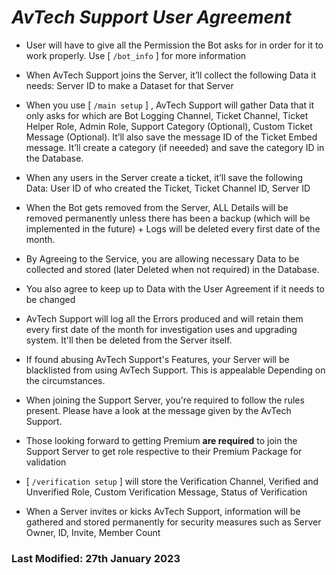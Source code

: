 # ***AvTech Support User Agreement***

- User will have to give all the Permission the Bot asks for in order for it to work properly. Use [ `/bot_info` ] for more information

- When AvTech Support joins the Server, it’ll collect the following Data it needs: Server ID to make a Dataset for that Server

- When you use [ `/main setup` ] , AvTech Support will gather Data that it only asks for which are Bot Logging Channel, Ticket Channel, Ticket Helper Role, Admin Role, Support Category (Optional), Custom Ticket Message (Optional). It’ll also save the message ID of the Ticket Embed message. It’ll create a category (if neeeded) and save the category ID in the Database.

- When any users in the Server create a ticket, it’ll save the following Data: User ID of who created the Ticket, Ticket Channel ID, Server ID

- When the Bot gets removed from the Server, ALL Details will be removed permanently unless there has been a backup (which will be implemented in the future) + Logs will be deleted every first date of the month.

- By Agreeing to the Service, you are allowing necessary Data to be collected and stored (later Deleted when not required) in the
Database.

- You also agree to keep up to Data with the User Agreement if it needs to be changed

- AvTech Support will log all the Errors produced and will retain them every first date of the month for investigation uses and upgrading system. It'll then be deleted from the Server itself.

- If found abusing AvTech Support's Features, your Server will be blacklisted from using AvTech Support. This is appealable Depending on the circumstances.

- When joining the Support Server, you're required to follow the rules present. Please have a look at the message given by the AvTech Support.

- Those looking forward to getting Premium **are required** to join the Support Server to get role respective to their Premium Package for validation

- [ `/verification setup` ] will store the Verification Channel, Verified and Unverified Role, Custom Verification Message, Status of Verification 

-  When a Server invites or kicks AvTech Support, information will be gathered and stored permanently for security measures such as Server Owner, ID, Invite, Member Count

### Last Modified: 27th January 2023
